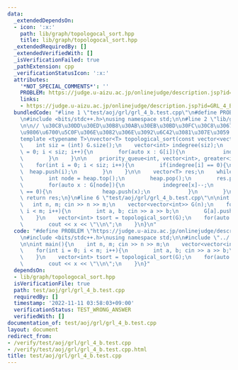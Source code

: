 ```yaml
---
data:
  _extendedDependsOn:
  - icon: ':x:'
    path: lib/graph/topologocal_sort.hpp
    title: lib/graph/topologocal_sort.hpp
  _extendedRequiredBy: []
  _extendedVerifiedWith: []
  _isVerificationFailed: true
  _pathExtension: cpp
  _verificationStatusIcon: ':x:'
  attributes:
    '*NOT_SPECIAL_COMMENTS*': ''
    PROBLEM: https://judge.u-aizu.ac.jp/onlinejudge/description.jsp?id=GRL_4_B
    links:
    - https://judge.u-aizu.ac.jp/onlinejudge/description.jsp?id=GRL_4_B
  bundledCode: "#line 1 \"test/aoj/grl/grl_4_b.test.cpp\"\n#define PROBLEM \"https://judge.u-aizu.ac.jp/onlinejudge/description.jsp?id=GRL_4_B\"\
    \n#include <bits/stdc++.h>\nusing namespace std;\n\n#line 2 \"lib/graph/topologocal_sort.hpp\"\
    \n\n// \u30C8\u30DD\u30ED\u30B8\u30AB\u30EB\u30BD\u30FC\u30C8\u3067\u8F9E\u66F8\
    \u9806\u6700\u5C0F\u306E\u3082\u306E\u3092\u6C42\u3081\u307E\u3059: O(E + VlogV)\n\
    template <typename T>\nvector<T> topological_sort(const vector<vector<T>> &G){\n\
    \    int siz = (int) G.size();\n    vector<int> indegree(siz);\n    for(int i\
    \ = 0; i < siz; i++){\n        for(auto x : G[i]){\n            indegree[x]++;\n\
    \        }\n    }\n\n    priority_queue<int, vector<int>, greater<int>> heap;\n\
    \    for(int i = 0; i < siz; i++){\n        if(indegree[i] == 0){\n          \
    \  heap.push(i);\n        }\n    }\n\n    vector<T> res;\n    while(!heap.empty()){\n\
    \        int node = heap.top();\n        heap.pop();\n        res.push_back(node);\n\
    \        for(auto x : G[node]){\n            indegree[x]--;\n            if(indegree[x]\
    \ == 0){\n                heap.push(x);\n            }\n        }\n    }\n   \
    \ return res;\n}\n#line 6 \"test/aoj/grl/grl_4_b.test.cpp\"\n\nint main(){\n \
    \   int n, m; cin >> n >> m;\n    vector<vector<int>> G(n);\n    for(int i = 0;\
    \ i < m; i++){\n        int a, b; cin >> a >> b;\n        G[a].push_back(b);\n\
    \    }\n    vector<int> tsort = topological_sort(G);\n    for(auto x : tsort){\n\
    \        cout << x << \"\\n\";\n    }\n}\n"
  code: "#define PROBLEM \"https://judge.u-aizu.ac.jp/onlinejudge/description.jsp?id=GRL_4_B\"\
    \n#include <bits/stdc++.h>\nusing namespace std;\n\n#include \"../../../lib/graph/topologocal_sort.hpp\"\
    \n\nint main(){\n    int n, m; cin >> n >> m;\n    vector<vector<int>> G(n);\n\
    \    for(int i = 0; i < m; i++){\n        int a, b; cin >> a >> b;\n        G[a].push_back(b);\n\
    \    }\n    vector<int> tsort = topological_sort(G);\n    for(auto x : tsort){\n\
    \        cout << x << \"\\n\";\n    }\n}"
  dependsOn:
  - lib/graph/topologocal_sort.hpp
  isVerificationFile: true
  path: test/aoj/grl/grl_4_b.test.cpp
  requiredBy: []
  timestamp: '2022-11-11 03:58:03+09:00'
  verificationStatus: TEST_WRONG_ANSWER
  verifiedWith: []
documentation_of: test/aoj/grl/grl_4_b.test.cpp
layout: document
redirect_from:
- /verify/test/aoj/grl/grl_4_b.test.cpp
- /verify/test/aoj/grl/grl_4_b.test.cpp.html
title: test/aoj/grl/grl_4_b.test.cpp
---
```

